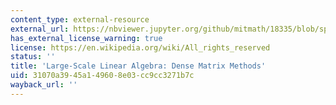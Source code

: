 ```yaml
---
content_type: external-resource
external_url: https://nbviewer.jupyter.org/github/mitmath/18335/blob/spring19/notes/Dense-and-Sparse.ipynb
has_external_license_warning: true
license: https://en.wikipedia.org/wiki/All_rights_reserved
status: ''
title: 'Large-Scale Linear Algebra: Dense Matrix Methods'
uid: 31070a39-45a1-4960-8e03-cc9cc3271b7c
wayback_url: ''
---
```

